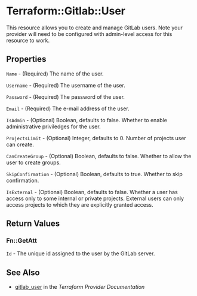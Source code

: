 # Terraform::Gitlab::User

This resource allows you to create and manage GitLab users.
Note your provider will need to be configured with admin-level access for this resource to work.

## Properties

`Name` - (Required) The name of the user.

`Username` - (Required) The username of the user.

`Password` - (Required) The password of the user.

`Email` - (Required) The e-mail address of the user.

`IsAdmin` - (Optional) Boolean, defaults to false.  Whether to enable administrative priviledges for the user.

`ProjectsLimit` - (Optional) Integer, defaults to 0.  Number of projects user can create.

`CanCreateGroup` - (Optional) Boolean, defaults to false. Whether to allow the user to create groups.

`SkipConfirmation` - (Optional) Boolean, defaults to true. Whether to skip confirmation.

`IsExternal` - (Optional) Boolean, defaults to false. Whether a user has access only to some internal or private projects. External users can only access projects to which they are explicitly granted access.


## Return Values

### Fn::GetAtt

`Id` - The unique id assigned to the user by the GitLab server.

## See Also

* [gitlab_user](https://www.terraform.io/docs/providers/gitlab/r/user.html) in the _Terraform Provider Documentation_